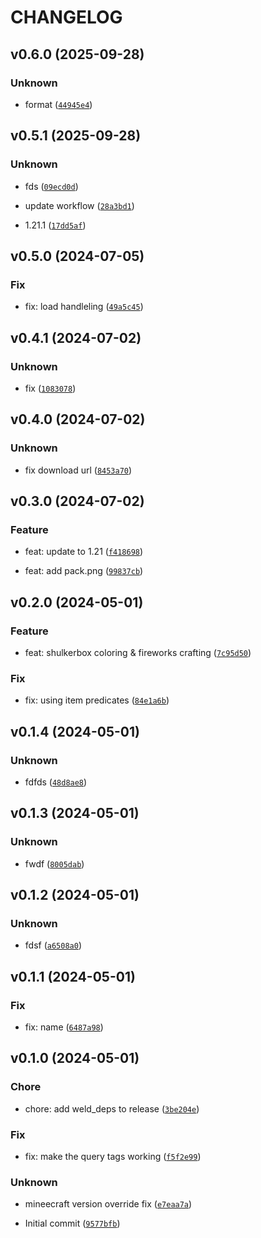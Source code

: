 # CHANGELOG



## v0.6.0 (2025-09-28)

### Unknown

* format ([`44945e4`](https://github.com/edayot/vanilla-recipes/commit/44945e4c0ada135afec6613ef2a14c6fbd79febf))


## v0.5.1 (2025-09-28)

### Unknown

* fds ([`09ecd0d`](https://github.com/edayot/vanilla-recipes/commit/09ecd0d47ff12deee8ef06cdd7c254f0dce7e7e7))

* update workflow ([`28a3bd1`](https://github.com/edayot/vanilla-recipes/commit/28a3bd1cd4b8c54b4c9127ea0d5f7959fcec554c))

* 1.21.1 ([`17dd5af`](https://github.com/edayot/vanilla-recipes/commit/17dd5af0d870d798dc4ffe1214ccc309c5e41dc4))


## v0.5.0 (2024-07-05)

### Fix

* fix: load handleling ([`49a5c45`](https://github.com/edayot/vanilla-recipes/commit/49a5c452a019a1c035082a3b21fc7a9a06d99f1e))


## v0.4.1 (2024-07-02)

### Unknown

* fix ([`1083078`](https://github.com/edayot/vanilla-recipes/commit/1083078b91f7eee1cfaedf2d0df57709a6891125))


## v0.4.0 (2024-07-02)

### Unknown

* fix download url ([`8453a70`](https://github.com/edayot/vanilla-recipes/commit/8453a70ea6bf60e06c0087bfb9d99b4227ddadb9))


## v0.3.0 (2024-07-02)

### Feature

* feat: update to 1.21 ([`f418698`](https://github.com/edayot/vanilla-recipes/commit/f418698904fa8e12c77cef6e27b325d3e6e601a7))

* feat: add pack.png ([`99837cb`](https://github.com/edayot/vanilla-recipes/commit/99837cb73d3f6ee4459f126e2c1e25b94ea4ef7b))


## v0.2.0 (2024-05-01)

### Feature

* feat: shulkerbox coloring &amp; fireworks crafting ([`7c95d50`](https://github.com/edayot/vanilla-recipes/commit/7c95d50daebdadfd339c885852d8f974409aa0bd))

### Fix

* fix: using item predicates ([`84e1a6b`](https://github.com/edayot/vanilla-recipes/commit/84e1a6bd7220d1a4c3db814c9adecb4b4bed3243))


## v0.1.4 (2024-05-01)

### Unknown

* fdfds ([`48d8ae8`](https://github.com/edayot/vanilla-recipes/commit/48d8ae812f7e54e9a70b2dff4a973c26d0f2ff44))


## v0.1.3 (2024-05-01)

### Unknown

* fwdf ([`8005dab`](https://github.com/edayot/vanilla-recipes/commit/8005dab44001b4efa86bd26bb3039419fc06fac9))


## v0.1.2 (2024-05-01)

### Unknown

* fdsf ([`a6508a0`](https://github.com/edayot/vanilla-recipes/commit/a6508a0029a8920e588e10dcd319a1e8966fb23f))


## v0.1.1 (2024-05-01)

### Fix

* fix: name ([`6487a98`](https://github.com/edayot/vanilla-recipes/commit/6487a98809e82f5656d9cbf5374f7157deb3962e))


## v0.1.0 (2024-05-01)

### Chore

* chore: add weld_deps to release ([`3be204e`](https://github.com/edayot/vanilla-recipes/commit/3be204e69f53d9a2bdc17721d013fccabffd072c))

### Fix

* fix: make the query tags working ([`f5f2e99`](https://github.com/edayot/vanilla-recipes/commit/f5f2e9924e60a17450b2fa2f77a8cddacee47868))

### Unknown

* mineecraft version override fix ([`e7eaa7a`](https://github.com/edayot/vanilla-recipes/commit/e7eaa7a504c452e75afb30dc87d1da85e89fa7bc))

* Initial commit ([`9577bfb`](https://github.com/edayot/vanilla-recipes/commit/9577bfb03d9754e67a4fe4cdc8edb13cd658048c))
